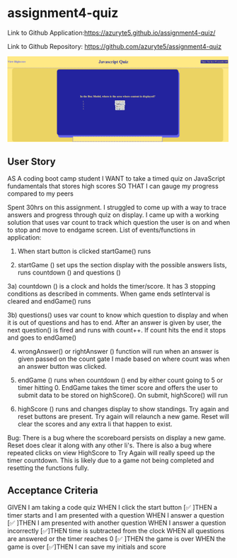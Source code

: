 # assignment4-quiz
Link to Github Application:https://azuryte5.github.io/assignment4-quiz/

Link to Github Repository: https://github.com/azuryte5/assignment4-quiz

<img src="assets/images/Screenshot-4.png" alt="image of question 1 from quiz" width="500" style="max-width: 100%;">

## User Story
AS A coding boot camp student
I WANT to take a timed quiz on JavaScript fundamentals that stores high scores
SO THAT I can gauge my progress compared to my peers

Spent 30hrs on this assignment. I struggled to come up with a way to trace answers and progress through quiz on display.
I came up with a working solution that uses var count to track which question the user is on and when to stop and move to endgame screen.
List of events/functions in application:

1) When start button is clicked startGame() runs

2) startGame () set ups the section display with the possible answers lists, runs countdown () and questions ()

3a) countdown () is a clock and holds the timer/score. It has 3 stopping conditions as described in comments. When game ends setInterval is cleared and endGame() runs

3b) questions() uses var count to know which question to display and when it is out of questions and has to end. After an answer is given by user, the next question() is fired and runs with count++. If count hits the end it stops and goes to endGame()

4) wrongAnswer() or rightAnswer () function will run when an answer is given passed on the count gate I made based on where count was when an answer button was clicked.

5) endGame () runs when countdown () end by either count going to 5 or timer hitting 0. EndGame takes the timer score and offers the user to submit data to be stored on highScore(). On submit, highScore() will run

6) highScore () runs and changes display to show standings. Try again and reset buttons are present. Try again will relaunch a new game. Reset will clear the scores and any extra li that happen to exist.

Bug:  There is a bug where the scoreboard persists on display a new game. Reset does clear it along with any other li's. There is also a bug where repeated clicks on  view HighScore to Try Again will really speed up the timer countdown. This is likely due to a game not being completed and resetting the functions fully. 

## Acceptance Criteria
GIVEN I am taking a code quiz
WHEN I click the start button
[✅ ]THEN a timer starts and I am presented with a question
WHEN I answer a question
[✅ ]THEN I am presented with another question
WHEN I answer a question incorrectly
[✅]THEN time is subtracted from the clock
WHEN all questions are answered or the timer reaches 0
[✅ ]THEN the game is over
WHEN the game is over
[✅]THEN I can save my initials and score

